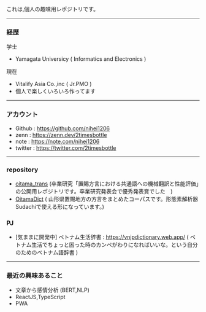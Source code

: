 これは,個人の趣味用レポジトリです。

---

### 経歴
学士
- Yamagata Universicy ( Informatics and Electronics )

現在
- Vitalify Asia Co.,inc ( Jr.PMO )
- 個人で楽しくいろいろ作ってます

--- 

### アカウント
- Github : https://github.com/nihei1206
- zenn : https://zenn.dev/2timesbottle
- note : https://note.com/nihei1206
- twitter : https://twitter.com/2timesbottle
---

### repository
- [oitama_trans](https://github.com/nihei1206/oitama_trans) (卒業研究「置賜方言における共通語への機械翻訳と性能評価」の公開用レポジトリです。卒業研究発表会で優秀発表賞でした　) 
- [OitamaDict](https://github.com/nihei1206/OitamaDict) ( 山形県置賜地方の方言をまとめたコーパスです。形態素解析器Sudachiで使える形になっています。) 

### PJ
- [気ままに開発中] ベトナム生活辞書 : https://vnjpdictionary.web.app/ ( ベトナム生活でちょっと困った時のカンペがわりになればいいな。という自分のためのベトナム語辞書 ) 

---

### 最近の興味あること
- 文章から感情分析 (BERT,NLP) 
- ReactJS,TypeScript
- PWA
